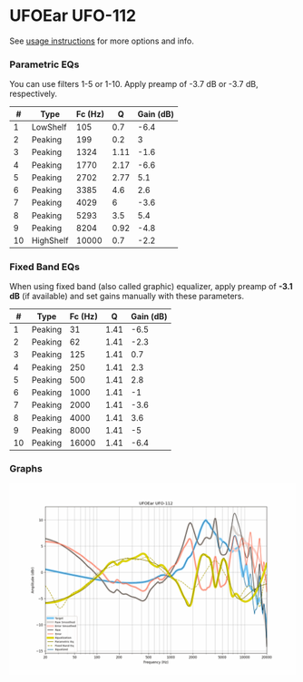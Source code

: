 # UFOEar UFO-112
See [usage instructions](https://github.com/jaakkopasanen/AutoEq#usage) for more options and info.

### Parametric EQs
You can use filters 1-5 or 1-10. Apply preamp of -3.7 dB or -3.7 dB, respectively.

|   # | Type      |   Fc (Hz) |    Q |   Gain (dB) |
|-----|-----------|-----------|------|-------------|
|   1 | LowShelf  |       105 | 0.7  |        -6.4 |
|   2 | Peaking   |       199 | 0.2  |         3   |
|   3 | Peaking   |      1324 | 1.11 |        -1.6 |
|   4 | Peaking   |      1770 | 2.17 |        -6.6 |
|   5 | Peaking   |      2702 | 2.77 |         5.1 |
|   6 | Peaking   |      3385 | 4.6  |         2.6 |
|   7 | Peaking   |      4029 | 6    |        -3.6 |
|   8 | Peaking   |      5293 | 3.5  |         5.4 |
|   9 | Peaking   |      8204 | 0.92 |        -4.8 |
|  10 | HighShelf |     10000 | 0.7  |        -2.2 |

### Fixed Band EQs
When using fixed band (also called graphic) equalizer, apply preamp of **-3.1 dB** (if available) and set gains manually with these parameters.

|   # | Type    |   Fc (Hz) |    Q |   Gain (dB) |
|-----|---------|-----------|------|-------------|
|   1 | Peaking |        31 | 1.41 |        -6.5 |
|   2 | Peaking |        62 | 1.41 |        -2.3 |
|   3 | Peaking |       125 | 1.41 |         0.7 |
|   4 | Peaking |       250 | 1.41 |         2.3 |
|   5 | Peaking |       500 | 1.41 |         2.8 |
|   6 | Peaking |      1000 | 1.41 |        -1   |
|   7 | Peaking |      2000 | 1.41 |        -3.6 |
|   8 | Peaking |      4000 | 1.41 |         3.6 |
|   9 | Peaking |      8000 | 1.41 |        -5   |
|  10 | Peaking |     16000 | 1.41 |        -6.4 |

### Graphs
![](./UFOEar%20UFO-112.png)
